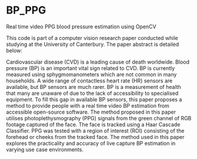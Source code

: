 # BP_PPG
Real time video PPG blood pressure estimation using OpenCV

This code is part of a computer vision research paper conducted while studying at the University of Canterbury.
The paper abstract is detailed below:

Cardiovascular disease (CVD) is a leading cause of death worldwide. Blood pressure (BP) is an important vital sign related to CVD. BP is currently measured using sphygmomanometers which are not common in many households. A wide range of contactless heart rate (HR) sensors are available, but BP sensors are much rarer. BP is a measurement of health that many are unaware of due to the lack of accessibility to specialised equipment. To fill this gap in available BP sensors, this paper proposes a method to provide people with a real time video BP estimation from accessible open-source software. The method proposed in this paper utilises photoplethysmography (PPG) signals from the green channel of RGB footage captured of the face. The face is tracked using a Haar Cascade Classifier. PPG was tested with a region of interest (ROI) consisting of the forehead or cheeks from the tracked face. The method used in this paper explores the practicality and accuracy of live capture BP estimation in varying use case environments. 
